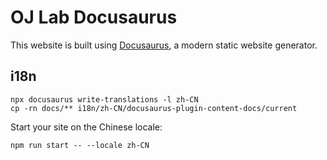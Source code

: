 # OJ Lab Docusaurus

This website is built using [Docusaurus](https://docusaurus.io/), a modern static website generator.

## i18n

```shell
npx docusaurus write-translations -l zh-CN
cp -rn docs/** i18n/zh-CN/docusaurus-plugin-content-docs/current
```

Start your site on the Chinese locale:

```shell
npm run start -- --locale zh-CN
```
